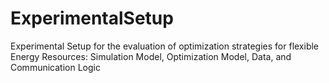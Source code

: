 # ExperimentalSetup
Experimental Setup for the evaluation of optimization strategies for flexible Energy Resources: Simulation Model, Optimization Model, Data, and Communication Logic
